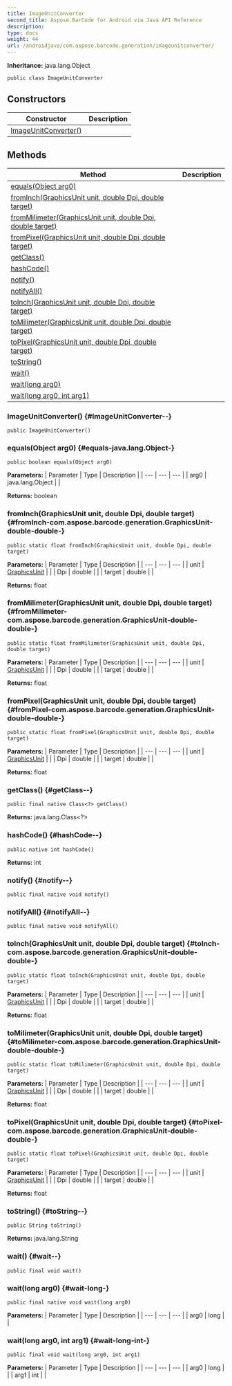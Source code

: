 ```yaml
---
title: ImageUnitConverter
second_title: Aspose.BarCode for Android via Java API Reference
description: 
type: docs
weight: 44
url: /androidjava/com.aspose.barcode.generation/imageunitconverter/
---
```

**Inheritance:**
java.lang.Object
```
public class ImageUnitConverter
```
## Constructors

| Constructor | Description |
| --- | --- |
| [ImageUnitConverter()](#ImageUnitConverter--) |  |
## Methods

| Method | Description |
| --- | --- |
| [equals(Object arg0)](#equals-java.lang.Object-) |  |
| [fromInch(GraphicsUnit unit, double Dpi, double target)](#fromInch-com.aspose.barcode.generation.GraphicsUnit-double-double-) |  |
| [fromMilimeter(GraphicsUnit unit, double Dpi, double target)](#fromMilimeter-com.aspose.barcode.generation.GraphicsUnit-double-double-) |  |
| [fromPixel(GraphicsUnit unit, double Dpi, double target)](#fromPixel-com.aspose.barcode.generation.GraphicsUnit-double-double-) |  |
| [getClass()](#getClass--) |  |
| [hashCode()](#hashCode--) |  |
| [notify()](#notify--) |  |
| [notifyAll()](#notifyAll--) |  |
| [toInch(GraphicsUnit unit, double Dpi, double target)](#toInch-com.aspose.barcode.generation.GraphicsUnit-double-double-) |  |
| [toMilimeter(GraphicsUnit unit, double Dpi, double target)](#toMilimeter-com.aspose.barcode.generation.GraphicsUnit-double-double-) |  |
| [toPixel(GraphicsUnit unit, double Dpi, double target)](#toPixel-com.aspose.barcode.generation.GraphicsUnit-double-double-) |  |
| [toString()](#toString--) |  |
| [wait()](#wait--) |  |
| [wait(long arg0)](#wait-long-) |  |
| [wait(long arg0, int arg1)](#wait-long-int-) |  |
### ImageUnitConverter() {#ImageUnitConverter--}
```
public ImageUnitConverter()
```


### equals(Object arg0) {#equals-java.lang.Object-}
```
public boolean equals(Object arg0)
```




**Parameters:**
| Parameter | Type | Description |
| --- | --- | --- |
| arg0 | java.lang.Object |  |

**Returns:**
boolean
### fromInch(GraphicsUnit unit, double Dpi, double target) {#fromInch-com.aspose.barcode.generation.GraphicsUnit-double-double-}
```
public static float fromInch(GraphicsUnit unit, double Dpi, double target)
```




**Parameters:**
| Parameter | Type | Description |
| --- | --- | --- |
| unit | [GraphicsUnit](../../com.aspose.barcode.generation/graphicsunit) |  |
| Dpi | double |  |
| target | double |  |

**Returns:**
float
### fromMilimeter(GraphicsUnit unit, double Dpi, double target) {#fromMilimeter-com.aspose.barcode.generation.GraphicsUnit-double-double-}
```
public static float fromMilimeter(GraphicsUnit unit, double Dpi, double target)
```




**Parameters:**
| Parameter | Type | Description |
| --- | --- | --- |
| unit | [GraphicsUnit](../../com.aspose.barcode.generation/graphicsunit) |  |
| Dpi | double |  |
| target | double |  |

**Returns:**
float
### fromPixel(GraphicsUnit unit, double Dpi, double target) {#fromPixel-com.aspose.barcode.generation.GraphicsUnit-double-double-}
```
public static float fromPixel(GraphicsUnit unit, double Dpi, double target)
```




**Parameters:**
| Parameter | Type | Description |
| --- | --- | --- |
| unit | [GraphicsUnit](../../com.aspose.barcode.generation/graphicsunit) |  |
| Dpi | double |  |
| target | double |  |

**Returns:**
float
### getClass() {#getClass--}
```
public final native Class<?> getClass()
```




**Returns:**
java.lang.Class<?>
### hashCode() {#hashCode--}
```
public native int hashCode()
```




**Returns:**
int
### notify() {#notify--}
```
public final native void notify()
```




### notifyAll() {#notifyAll--}
```
public final native void notifyAll()
```




### toInch(GraphicsUnit unit, double Dpi, double target) {#toInch-com.aspose.barcode.generation.GraphicsUnit-double-double-}
```
public static float toInch(GraphicsUnit unit, double Dpi, double target)
```




**Parameters:**
| Parameter | Type | Description |
| --- | --- | --- |
| unit | [GraphicsUnit](../../com.aspose.barcode.generation/graphicsunit) |  |
| Dpi | double |  |
| target | double |  |

**Returns:**
float
### toMilimeter(GraphicsUnit unit, double Dpi, double target) {#toMilimeter-com.aspose.barcode.generation.GraphicsUnit-double-double-}
```
public static float toMilimeter(GraphicsUnit unit, double Dpi, double target)
```




**Parameters:**
| Parameter | Type | Description |
| --- | --- | --- |
| unit | [GraphicsUnit](../../com.aspose.barcode.generation/graphicsunit) |  |
| Dpi | double |  |
| target | double |  |

**Returns:**
float
### toPixel(GraphicsUnit unit, double Dpi, double target) {#toPixel-com.aspose.barcode.generation.GraphicsUnit-double-double-}
```
public static float toPixel(GraphicsUnit unit, double Dpi, double target)
```




**Parameters:**
| Parameter | Type | Description |
| --- | --- | --- |
| unit | [GraphicsUnit](../../com.aspose.barcode.generation/graphicsunit) |  |
| Dpi | double |  |
| target | double |  |

**Returns:**
float
### toString() {#toString--}
```
public String toString()
```




**Returns:**
java.lang.String
### wait() {#wait--}
```
public final void wait()
```




### wait(long arg0) {#wait-long-}
```
public final native void wait(long arg0)
```




**Parameters:**
| Parameter | Type | Description |
| --- | --- | --- |
| arg0 | long |  |

### wait(long arg0, int arg1) {#wait-long-int-}
```
public final void wait(long arg0, int arg1)
```




**Parameters:**
| Parameter | Type | Description |
| --- | --- | --- |
| arg0 | long |  |
| arg1 | int |  |

